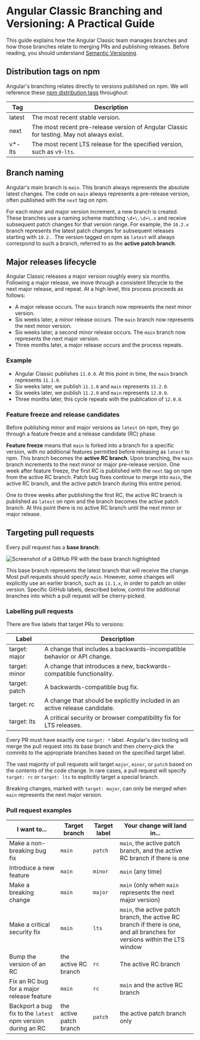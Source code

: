 # Angular Classic Branching and Versioning: A Practical Guide

This guide explains how the Angular Classic team manages branches and how those branches relate to
merging PRs and publishing releases. Before reading, you should understand
[Semantic Versioning](https://semver.org/#semantic-versioning-200).

## Distribution tags on npm

Angular's branching relates directly to versions published on npm. We will reference these [npm
distribution tags](https://docs.npmjs.com/cli/v6/commands/npm-dist-tag#purpose) throughout:

| Tag    | Description                                                                       |
|--------|-----------------------------------------------------------------------------------|
| latest | The most recent stable version.                                                   |
| next   | The most recent pre-release version of Angular Classic for testing. May not always exist. |
| v*-lts | The most recent LTS release for the specified version, such as `v9-lts`.          |

## Branch naming

Angular's main branch is `main`. This branch always represents the absolute latest changes. The
code on `main` always represents a pre-release version, often published with the `next` tag on npm.

For each minor and major version increment, a new branch is created. These branches use a naming
scheme matching `\d+\.\d+\.x` and receive subsequent patch changes for that version range. For
example, the `10.2.x` branch represents the latest patch changes for subsequent releases starting
with `10.2.`. The version tagged on npm as `latest` will always correspond to such a branch,
referred to as the **active patch branch**.

## Major releases lifecycle

Angular Classic releases a major version roughly every six months. Following a major release, we move
through a consistent lifecycle to the next major release, and repeat. At a high level, this
process proceeds as follows:

* A major release occurs. The `main` branch now represents the next minor version.
* Six weeks later, a minor release occurs. The `main` branch now represents the next minor
  version.
* Six weeks later, a second minor release occurs. The `main` branch now represents the next major
  version.
* Three months later, a major release occurs and the process repeats.

### Example
* Angular Classic publishes `11.0.0`. At this point in time, the `main` branch represents `11.1.0`.
* Six weeks later, we publish `11.1.0` and `main` represents `11.2.0`.
* Six weeks later, we publish `11.2.0` and `main` represents `12.0.0`.
* Three months later, this cycle repeats with the publication of `12.0.0`.

### Feature freeze and release candidates

Before publishing minor and major versions as `latest` on npm, they go through a feature freeze and
a release candidate (RC) phase.

**Feature freeze** means that `main` is forked into a branch for a specific version, with no
additional features permitted before releasing as `latest` to npm. This branch becomes the **active
RC branch**. Upon branching, the `main` branch increments to the next minor or major pre-release
version. One week after feature freeze, the first RC is published with the `next` tag on npm from
the active RC branch. Patch bug fixes continue to merge into `main`, the active RC branch, and
the active patch branch during this entire period.

One to three weeks after publishing the first RC, the active RC branch is published as `latest` on
npm and the branch becomes the active patch branch. At this point there is no active RC branch until
the next minor or major release.

## Targeting pull requests

Every pull request has a **base branch**:

![Screenshot of a GitHub PR with the base branch highlighted](./images/pr-base-branch-screenshot.png)

This base branch represents the latest branch that will receive the change. Most pull requests
should specify `main`. However, some changes will explicitly use an earlier branch, such as
`11.1.x`, in order to patch an older version. Specific GitHub labels, described below, control the
additional branches into which a pull request will be cherry-picked.

### Labelling pull requests

There are five labels that target PRs to versions:

| Label         | Description                                                                 |
|---------------|-----------------------------------------------------------------------------|
| target: major | A change that includes a backwards-incompatible behavior or API change.     |
| target: minor | A change that introduces a new, backwards-compatible functionality.         |
| target: patch | A backwards-compatible bug fix.                                             |
| target: rc    | A change that should be explicitly included in an active release candidate. |
| target: lts   | A critical security or browser compatibility fix for LTS releases.          |

Every PR must have exactly one `target: *` label. Angular's dev tooling will merge the pull request
into its base branch and then cherry-pick the commits to the appropriate branches based on the
specified target label.

The vast majority of pull requests will target `major`, `minor`, or `patch` based on the contents of
the code change. In rare cases, a pull request will specify `target: rc` or `target: lts` to
explicitly target a special branch.

Breaking changes, marked with `target: major`, can only be merged when `main` represents the next
major version.

### Pull request examples

| I want to...                                                | Target branch           | Target label | Your change will land in...                                                                                                |
| ----------------------------------------------------------- | ----------------------- | ------------ | -------------------------------------------------------------------------------------------------------------------------- |
| Make a non-breaking bug fix                                 | `main`                  | `patch`      | `main`, the active patch branch, and the active RC branch if there is one                                                  |
| Introduce a new feature                                     | `main`                  | `minor`      | `main` (any time)                                                                                                          |
| Make a breaking change                                      | `main`                  | `major`      | `main` (only when `main` represents the next major version)                                                                |
| Make a critical security fix                                | `main`                  | `lts`        | `main`, the active patch branch, the active RC branch if there is one, and all branches for versions within the LTS window |
| Bump the version of an RC                                   | the active RC branch    | `rc`         | The active RC branch                                                                                                       |
| Fix an RC bug for a major release feature                   | `main`                  | `rc`         | `main` and the active RC branch                                                                                            |
| Backport a bug fix to the `latest` npm version during an RC | the active patch branch | `patch`      | the active patch branch only                                                                                               |
